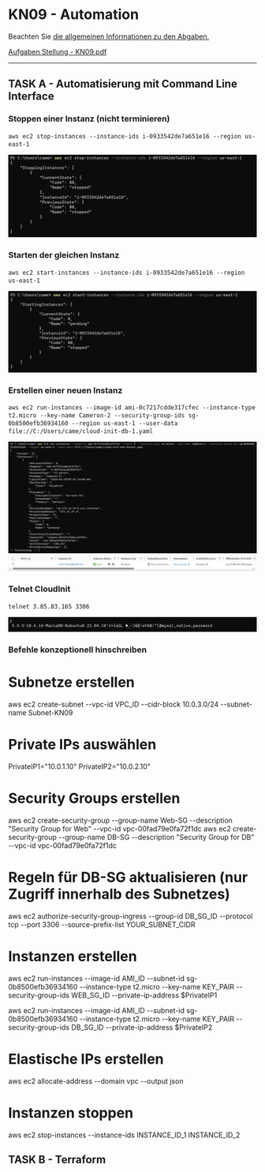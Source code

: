 # KN09 - Automation

Beachten Sie [die allgemeinen Informationen zu den Abgaben.](https://gitlab.com/ch-tbz-it/Stud/m346/m346/-/blob/main/Abgaben.md)


[Aufgaben Stellung - KN09.pdf](/KN00/Content/KN09.pdf)

---

## TASK A - Automatisierung mit Command Line Interface

### Stoppen einer Instanz (nicht terminieren)
```
aws ec2 stop-instances --instance-ids i-0933542de7a651e16 --region us-east-1
```
![](/KN09/Content/Task%20A/InstanceStopp.png)

### Starten der gleichen Instanz
```
aws ec2 start-instances --instance-ids i-0933542de7a651e16 --region us-east-1
```
![](/KN09/Content/Task%20A/InstanceStart.png)

### Erstellen einer neuen Instanz
```
aws ec2 run-instances --image-id ami-0c7217cdde317cfec --instance-type t2.micro --key-name Cameron-2 --security-group-ids sg-0b8500efb36934160 --region us-east-1 --user-data file://C:/Users/came/cloud-init-db-1.yaml
```
![](/KN09/Content/Task%20A/InstanceCreate.png)
![](/KN09/Content/Task%20A/Instance.png)

### Telnet CloudInit
```
telnet 3.85.83.165 3306
```
![](/KN09/Content/Task%20A/Telnet.png)

### Befehle konzeptionell hinschreiben
# Subnetze erstellen
aws ec2 create-subnet --vpc-id VPC_ID --cidr-block 10.0.3.0/24 --subnet-name Subnet-KN09
 
# Private IPs auswählen
PrivateIP1="10.0.1.10"
PrivateIP2="10.0.2.10"
 
# Security Groups erstellen
aws ec2 create-security-group --group-name Web-SG --description "Security Group for Web" --vpc-id vpc-00fad79e0fa72f1dc
aws ec2 create-security-group --group-name DB-SG --description "Security Group for DB" --vpc-id vpc-00fad79e0fa72f1dc
 
# Regeln für DB-SG aktualisieren (nur Zugriff innerhalb des Subnetzes)
aws ec2 authorize-security-group-ingress --group-id DB_SG_ID --protocol tcp --port 3306 --source-prefix-list YOUR_SUBNET_CIDR
 
# Instanzen erstellen
aws ec2 run-instances --image-id AMI_ID --subnet-id sg-0b8500efb36934160 --instance-type t2.micro --key-name KEY_PAIR --security-group-ids WEB_SG_ID --private-ip-address $PrivateIP1
 
aws ec2 run-instances --image-id AMI_ID --subnet-id sg-0b8500efb36934160 --instance-type t2.micro --key-name KEY_PAIR --security-group-ids DB_SG_ID --private-ip-address $PrivateIP2
 
# Elastische IPs erstellen
aws ec2 allocate-address --domain vpc --output json
 
# Instanzen stoppen
aws ec2 stop-instances --instance-ids INSTANCE_ID_1 INSTANCE_ID_2

## TASK B - Terraform
